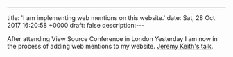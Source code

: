 ---
title: 'I am implementing web mentions on this website.'
date: Sat, 28 Oct 2017 16:20:58 +0000
draft: false
description:---

After attending View Source Conference in London Yesterday I am now in the process of adding web mentions to my website. [Jeremy Keith's talk](https://viewsourceconf.org/london-2017/#building-blocks_summary).